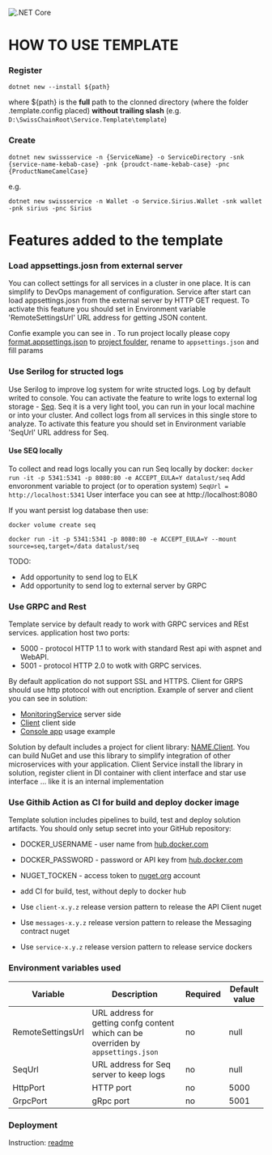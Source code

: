![.NET Core](https://github.com/SC-Poc/Service.Template/workflows/.NET%20Core/badge.svg)

# HOW TO USE TEMPLATE

### Register 
`
dotnet new --install ${path}
`

where ${path} is the **full** path to the clonned directory (where the folder .template.config placed) **without trailing slash** (e.g. `D:\SwissChainRoot\Service.Template\template`)

### Create

`
dotnet new swissservice -n {ServiceName} -o ServiceDirectory -snk {service-name-kebab-case} -pnk {proudct-name-kebab-case} -pnc {ProductNameCamelCase}
`

e.g.

`
dotnet new swissservice -n Wallet -o Service.Sirius.Wallet -snk wallet -pnk sirius -pnc Sirius
`
# Features added to the template

### Load appsettings.josn from external server
You can collect settings for all services in a cluster in one place. It is can simplify to DevOps management of configuration.
Service after start can load appsettings.josn from the external server by HTTP GET request.
To activate this feature you should set in Environment variable 'RemoteSettingsUrl' URL address for getting JSON content.

Confie example you can see in []().
To run project locally please copy [format.appsettings.json](https://github.com/SC-Poc/Service.Template/blob/master/template/format.appsettings.json) to [project foulder](https://github.com/SC-Poc/Service.Template/tree/master/template/src/Example), rename to `appsettings.json` and fill params

### Use Serilog for structed logs
Use Serilog to improve log system for write structed logs. 
Log by default writed to console.
You can activate the feature to write logs to external log storage - [Seq](https://datalust.co/seq). Seq it is a very light tool, you can run in your local machine or into your cluster. And collect logs from all services in this single store to analyze.
To activate this feature you should set in Environment variable 'SeqUrl' URL address for Seq.

#### Use SEQ locally
To collect and read logs locally you can run Seq locally by docker:
`
docker run -it -p 5341:5341 -p 8080:80 -e ACCEPT_EULA=Y datalust/seq
`
Add envoronment variable to project (or to operation system)
`
SeqUrl = http://localhost:5341
`
User interface you can see at http://localhost:8080

If you want persist log database then use:

`
docker volume create seq
`

`
docker run -it -p 5341:5341 -p 8080:80 -e ACCEPT_EULA=Y --mount source=seq,target=/data datalust/seq
`

TODO: 
* Add opportunity to send log to ELK
* Add opportunity to send log to external server by GRPC

### Use GRPC and Rest
Template service by default ready to work with GRPC services and REst services. application host two ports:
* 5000 - protocol HTTP 1.1 to work with standard Rest api with aspnet and WebAPI.
* 5001 - protocol HTTP 2.0 to wotk with GRPC services.

By default application do not support SSL and HTTPS. Client for GRPS should use http ptotocol with out encription.
Example of server and client you can see in solution: 
* [MonitoringService](https://github.com/SC-Poc/Service.Template/blob/master/template/src/Example/GrpcServices/MonitoringService.cs) server side
* [Client](https://github.com/SC-Poc/Service.Template/blob/master/template/src/Example.Client/ExampleClient.cs) client side
* [Console app](https://github.com/SC-Poc/Service.Template/blob/master/template/tests/Example.TestClient/Program.cs) usage example

Solution by default includes a project for client library: [NAME.Client](https://github.com/SC-Poc/Service.Template/blob/master/template/src/Example.Client/). You can build NuGet and use this library to simplify integration of other microservices with your application. Client Service install the library in solution, register client in DI container with client interface and star use interface ... like it is an internal implementation

### Use Githib Action as CI for build and deploy docker image
Template solution includes pipelines to build, test and deploy solution artifacts.
You should only setup secret into your GitHub repository:
* DOCKER_USERNAME - user name from [hub.docker.com](https://hub.docker.com/)
* DOCKER_PASSWORD - password or API key from [hub.docker.com](https://hub.docker.com/)
* NUGET_TOCKEN - access token to [nuget.org](https://www.nuget.org/) account

* add CI for build, test, without deply to docker hub

* Use `client-x.y.z` release version pattern to release the API Client nuget
* Use `messages-x.y.z` release version pattern to release the Messaging contract nuget
* Use `service-x.y.z` release version pattern to release service dockers

### Environment variables used
|Variable|Description|Required|Default value|
|-------|-------|-------|-------|
|RemoteSettingsUrl|URL address for getting confg content which can be overriden by `appsettings.json`|no|null|
|SeqUrl|URL address for Seq server to keep logs|no|null|
|HttpPort|HTTP port|no|5000|
|GrpcPort|gRpc port|no|5001|

### Deployment
Instruction: [readme](https://github.com/SC-Poc/Service.Template/blob/master/template/deployment/kubernetes/readme.md)

